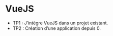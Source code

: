 # VueJS

* TP1 : J’intègre VueJS dans un projet existant.
* TP2 : Création d’une application depuis 0.
